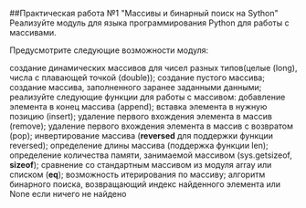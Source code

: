 ##Практическая работа №1 "Массивы и бинарный поиск на Sython"
Реализуйте модуль для языка программирования Python для работы с массивами.

Предусмотрите следующие возможности модуля:

создание динамических массивов для чисел разных типов(целые (long), числа с плавающей точкой (double));
создание пустого массива;
создание массива, заполненного заранее заданными данными;
реализуйте следующие функции для работы с массивом:
добавление элемента в конец массива (append);
вставка элемента в нужную позицию (insert);
удаление первого вхождения элемента в массив (remove);
удаление первого вхождения элемента в массив с возвратом (pop);
инвертирование массива (__reversed__ для поддержки функции reversed);
определение длины массива (поддержка функции len);
определение количества памяти, занимаемой массивом (sys.getsizeof, __sizeof__);
сравнение со стандартным массивом из модуля array или списком (__eq__);
возможность итерирования по массиву;
алгоритм бинарного поиска, возвращающий индекс найденного элемента или None если ничего не найдено

